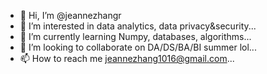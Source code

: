 - 👋 Hi, I’m @jeannezhangr
- 👀 I’m interested in data analytics, data privacy&security...
- 🌱 I’m currently learning Numpy, databases, algorithms...
- 💞️ I’m looking to collaborate on DA/DS/BA/BI summer lol...
- 📫 How to reach me jeannezhang1016@gmail.com...

<!---
jeannezhangr/jeannezhangr is a ✨ special ✨ repository because its `README.md` (this file) appears on your GitHub profile.
You can click the Preview link to take a look at your changes.
--->
